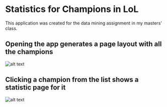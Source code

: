 # Statistics for Champions in LoL
This application was created for the data mining assignment in my masters' class.

 ## Opening the app generates a page layout with all the champions


![alt text](https://i.imgur.com/LdA9wqZ.png)

## Clicking a champion from the list shows a statistic page for it

![alt text](https://i.imgur.com/sFxXpgG.png )